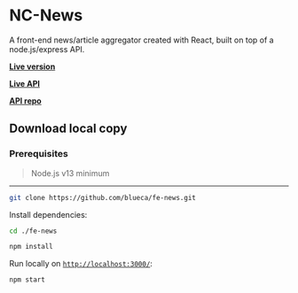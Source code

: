 # NC-News

A front-end news/article aggregator created with React, built on top of a node.js/express API.

[**Live version**](https://news-ag.netlify.app/)

[**Live API**](https://nicks-nc-news.herokuapp.com/api)

[**API repo**](https://github.com/blueca/be-nc-news)

## Download local copy

### Prerequisites

> Node.js v13 minimum

---

```bash
git clone https://github.com/blueca/fe-news.git
```

Install dependencies:

```bash
cd ./fe-news
```

```bash
npm install
```

Run locally on [`http://localhost:3000/`](http://localhost:3000/):

```bash
npm start
```
